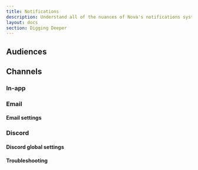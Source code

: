 ```yaml
---
title: Notifications
description: Understand all of the nuances of Nova's notifications system.
layout: docs
section: Digging Deeper
---
```


## Audiences

## Channels

### In-app

### Email

#### Email settings

### Discord

#### Discord global settings

#### Troubleshooting
